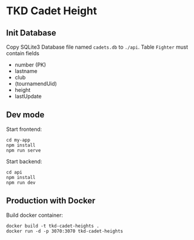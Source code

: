 # TKD Cadet Height

## Init Database

Copy SQLite3 Database file named `cadets.db` to `./api`. Table `Fighter` must contain fields

* number (PK)
* lastname
* club
* (tournamendUid)
* height
* lastUpdate

## Dev mode

Start frontend:

```shell
cd my-app
npm install 
npm run serve
```

Start backend:

```shell
cd api
npm install
npm run dev
```

## Production with Docker

Build docker container:

```shell
docker build -t tkd-cadet-heights .
docker run -d -p 3070:3070 tkd-cadet-heights
```